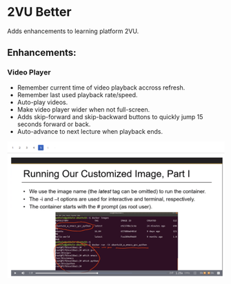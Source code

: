 # 2VU Better

Adds enhancements to learning platform 2VU.

## Enhancements:

### Video Player

* Remember current time of video playback accross refresh.
* Remember last used playback rate/speed.
* Auto-play videos.
* Make video player wider when not full-screen.
* Adds skip-forward and skip-backward buttons to quickly jump 15 seconds forward or back.
* Auto-advance to next lecture when playback ends.

![2vu-better.png](./2vu-better.png)